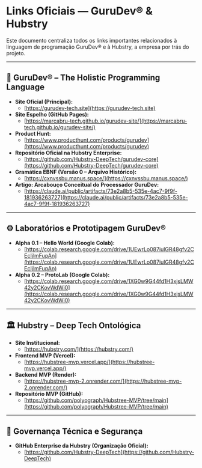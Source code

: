 
# Links Oficiais — GuruDev® & Hubstry

Este documento centraliza todos os links importantes relacionados à linguagem de programação GuruDev® e à Hubstry, a empresa por trás do projeto.

---

## 🚀 GuruDev® – The Holistic Programming Language

* **Site Oficial (Principal):**
    * [https://gurudev-tech.site](https://gurudev-tech.site)
* **Site Espelho (GitHub Pages):**
    * [https://marcabru-tech.github.io/gurudev-site/](https://marcabru-tech.github.io/gurudev-site/)
* **Product Hunt:**
    * [https://www.producthunt.com/products/gurudev](https://www.producthunt.com/products/gurudev)
* **Repositório Oficial na Hubstry Enterprise:**
    * [https://github.com/Hubstry-DeepTech/gurudev-core](https://github.com/Hubstry-DeepTech/gurudev-core)
* **Gramática EBNF (Versão 0 – Arquivo Histórico):**
    * [https://cxnvssbu.manus.space/](https://cxnvssbu.manus.space/)
* **Artigo: Arcabouço Conceitual do Processador GuruDev:**
    * [https://claude.ai/public/artifacts/73e2a8b5-535e-4ac7-9f9f-181936263727](https://claude.ai/public/artifacts/73e2a8b5-535e-4ac7-9f9f-181936263727)

---

## ⚙️ Laboratórios e Prototipagem GuruDev®

* **Alpha 0.1 – Hello World (Google Colab):**
    * [https://colab.research.google.com/drive/1UEwrLo087iulGR48gfv2CEcIjlmFupAn](https://colab.research.google.com/drive/1UEwrLo087iulGR48gfv2CEcIjlmFupAn)
* **Alpha 0.2 – ProtoLab (Google Colab):**
    * [https://colab.research.google.com/drive/1XG0w9G44fd1H3xjsLMW42y2CKovWdWi0](https://colab.research.google.com/drive/1XG0w9G44fd1H3xjsLMW42y2CKovWdWi0)

---

## 🏛️ Hubstry – Deep Tech Ontológica

* **Site Institucional:**
    * [https://hubstry.com/](https://hubstry.com/)
* **Frontend MVP (Vercel):**
    * [https://hubstree-mvp.vercel.app/](https://hubstree-mvp.vercel.app/)
* **Backend MVP (Render):**
    * [https://hubstree-mvp-2.onrender.com/](https://hubstree-mvp-2.onrender.com/)
* **Repositório MVP (GitHub):**
    * [https://github.com/polyograph/Hubstree-MVP/tree/main](https://github.com/polyograph/Hubstree-MVP/tree/main)

---

## 🧠 Governança Técnica e Segurança

* **GitHub Enterprise da Hubstry (Organização Oficial):**
    * [https://github.com/Hubstry-DeepTech](https://github.com/Hubstry-DeepTech)

